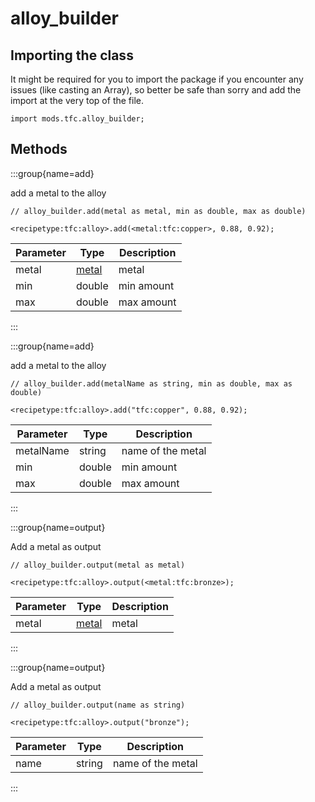 # alloy_builder

## Importing the class

It might be required for you to import the package if you encounter any issues (like casting an Array), so better be safe than sorry and add the import at the very top of the file.
```zenscript
import mods.tfc.alloy_builder;
```


## Methods

:::group{name=add}

add a metal to the alloy

```zenscript
// alloy_builder.add(metal as metal, min as double, max as double)

<recipetype:tfc:alloy>.add(<metal:tfc:copper>, 0.88, 0.92);
```

| Parameter |                Type                 | Description |
|-----------|-------------------------------------|-------------|
| metal     | [metal](/mods/TFCTweaker/api/Metal) | metal       |
| min       | double                              | min amount  |
| max       | double                              | max amount  |


:::

:::group{name=add}

add a metal to the alloy

```zenscript
// alloy_builder.add(metalName as string, min as double, max as double)

<recipetype:tfc:alloy>.add("tfc:copper", 0.88, 0.92);
```

| Parameter |  Type  |    Description    |
|-----------|--------|-------------------|
| metalName | string | name of the metal |
| min       | double | min amount        |
| max       | double | max amount        |


:::

:::group{name=output}

Add a metal as output

```zenscript
// alloy_builder.output(metal as metal)

<recipetype:tfc:alloy>.output(<metal:tfc:bronze>);
```

| Parameter |                Type                 | Description |
|-----------|-------------------------------------|-------------|
| metal     | [metal](/mods/TFCTweaker/api/Metal) | metal       |


:::

:::group{name=output}

Add a metal as output

```zenscript
// alloy_builder.output(name as string)

<recipetype:tfc:alloy>.output("bronze");
```

| Parameter |  Type  |    Description    |
|-----------|--------|-------------------|
| name      | string | name of the metal |


:::


